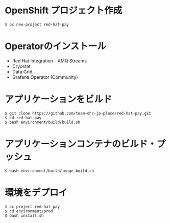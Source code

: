# OpenShift プロジェクト作成
```shell
$ oc new-project red-hat-pay
``` 

# Operatorのインストール
- Red Hat Integration - AMQ Streams
- Cryostat
- Data Grid
- Grafana Operator (Community)

# アプリケーションをビルド
```shell
$ git clone https://github.com/team-ohc-jp-place/red-hat-pay.git
$ cd red-hat-pay
$ bash environment/build/build.sh
```

# アプリケーションコンテナのビルド・プッシュ
```shell
$ bash environment/build/image-build.sh
```

# 環境をデプロイ
```shell
$ oc project red-hat-pay
$ cd environment/prod
$ bash install.sh
```